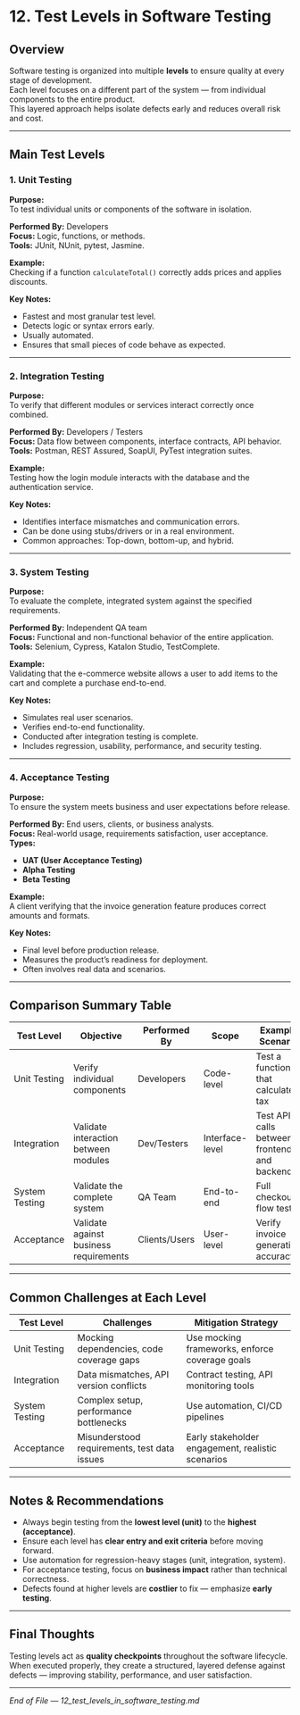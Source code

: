 # 12. Test Levels in Software Testing

## Overview

Software testing is organized into multiple **levels** to ensure quality at every stage of development.  
Each level focuses on a different part of the system — from individual components to the entire product.  
This layered approach helps isolate defects early and reduces overall risk and cost.

---

## Main Test Levels

### **1. Unit Testing**
**Purpose:**  
To test individual units or components of the software in isolation.

**Performed By:** Developers  
**Focus:** Logic, functions, or methods.  
**Tools:** JUnit, NUnit, pytest, Jasmine.

**Example:**  
Checking if a function `calculateTotal()` correctly adds prices and applies discounts.

**Key Notes:**
- Fastest and most granular test level.  
- Detects logic or syntax errors early.  
- Usually automated.  
- Ensures that small pieces of code behave as expected.

---

### **2. Integration Testing**
**Purpose:**  
To verify that different modules or services interact correctly once combined.

**Performed By:** Developers / Testers  
**Focus:** Data flow between components, interface contracts, API behavior.  
**Tools:** Postman, REST Assured, SoapUI, PyTest integration suites.

**Example:**  
Testing how the login module interacts with the database and the authentication service.

**Key Notes:**
- Identifies interface mismatches and communication errors.  
- Can be done using stubs/drivers or in a real environment.  
- Common approaches: Top-down, bottom-up, and hybrid.

---

### **3. System Testing**
**Purpose:**  
To evaluate the complete, integrated system against the specified requirements.

**Performed By:** Independent QA team  
**Focus:** Functional and non-functional behavior of the entire application.  
**Tools:** Selenium, Cypress, Katalon Studio, TestComplete.

**Example:**  
Validating that the e-commerce website allows a user to add items to the cart and complete a purchase end-to-end.

**Key Notes:**
- Simulates real user scenarios.  
- Verifies end-to-end functionality.  
- Conducted after integration testing is complete.  
- Includes regression, usability, performance, and security testing.

---

### **4. Acceptance Testing**
**Purpose:**  
To ensure the system meets business and user expectations before release.

**Performed By:** End users, clients, or business analysts.  
**Focus:** Real-world usage, requirements satisfaction, user acceptance.  
**Types:** 
- **UAT (User Acceptance Testing)**
- **Alpha Testing**
- **Beta Testing**

**Example:**  
A client verifying that the invoice generation feature produces correct amounts and formats.

**Key Notes:**
- Final level before production release.  
- Measures the product’s readiness for deployment.  
- Often involves real data and scenarios.

---

## Comparison Summary Table

| Test Level       | Objective                               | Performed By      | Scope                | Example Scenario                            |
|------------------|------------------------------------------|-------------------|----------------------|---------------------------------------------|
| Unit Testing     | Verify individual components             | Developers        | Code-level           | Test a function that calculates tax         |
| Integration      | Validate interaction between modules     | Dev/Testers       | Interface-level      | Test API calls between frontend and backend |
| System Testing   | Validate the complete system             | QA Team           | End-to-end           | Full checkout flow test                     |
| Acceptance       | Validate against business requirements   | Clients/Users     | User-level           | Verify invoice generation accuracy          |

---

## Common Challenges at Each Level

| Test Level       | Challenges                                         | Mitigation Strategy                                 |
|------------------|----------------------------------------------------|----------------------------------------------------|
| Unit Testing     | Mocking dependencies, code coverage gaps           | Use mocking frameworks, enforce coverage goals     |
| Integration      | Data mismatches, API version conflicts             | Contract testing, API monitoring tools             |
| System Testing   | Complex setup, performance bottlenecks             | Use automation, CI/CD pipelines                    |
| Acceptance       | Misunderstood requirements, test data issues       | Early stakeholder engagement, realistic scenarios  |

---

## Notes & Recommendations

- Always begin testing from the **lowest level (unit)** to the **highest (acceptance)**.  
- Ensure each level has **clear entry and exit criteria** before moving forward.  
- Use automation for regression-heavy stages (unit, integration, system).  
- For acceptance testing, focus on **business impact** rather than technical correctness.  
- Defects found at higher levels are **costlier** to fix — emphasize **early testing**.

---

## Final Thoughts

Testing levels act as **quality checkpoints** throughout the software lifecycle.  
When executed properly, they create a structured, layered defense against defects — improving stability, performance, and user satisfaction.

---

*End of File — 12_test_levels_in_software_testing.md*
